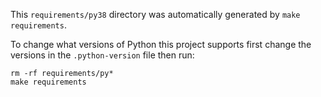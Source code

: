 This `requirements/py38` directory was automatically generated by
`make requirements`.

To change what versions of Python this project supports first change the
versions in the `.python-version` file then run:

```terminal
rm -rf requirements/py*
make requirements
```
